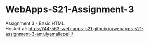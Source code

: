 # WebApps-S21-Assignment-3
Assignment 3 - Basic HTML  
 Hosted at: <https://44-563-web-apps-s21.github.io/webapps-s21-assignment-3-amulyamallepalli/>